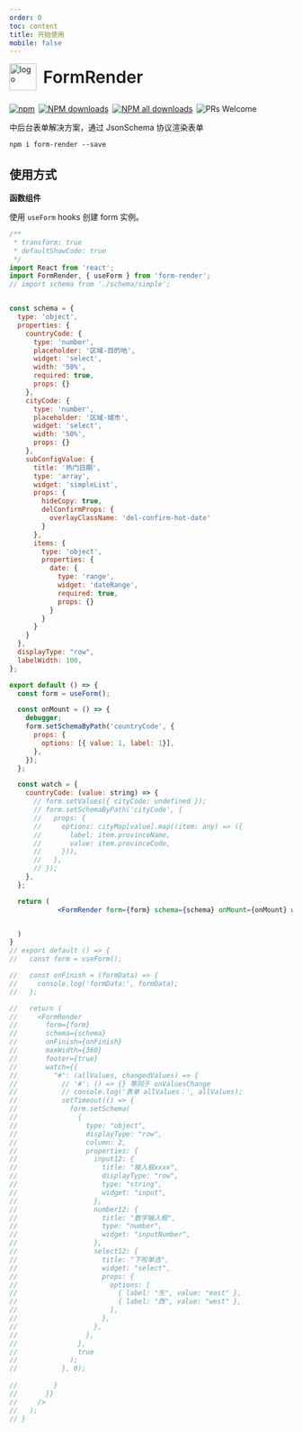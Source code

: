 ```yaml
---
order: 0
toc: content
title: 开始使用
mobile: false
---
```


<div style="display:flex;align-items:center;margin-bottom:24px">
  <img src="https://img.alicdn.com/tfs/TB17UtINiLaK1RjSZFxXXamPFXa-606-643.png" alt="logo" width="48px"/>
  <span style="font-size:30px;font-weight:600;display:inline-block;margin-left:12px">FormRender</span>
</div>
<p style="display:flex;justify-content:space-between;width:440px">
  <a href="https://www.npmjs.com/package/form-render?_blank">
    <img alt="npm" src="https://img.shields.io/npm/v/form-render.svg?maxAge=3600&style=flat-square">
  </a>
  <a href="https://npmjs.org/package/form-render">
    <img alt="NPM downloads" src="https://img.shields.io/npm/dm/form-render.svg?style=flat-square">
  </a>
  <a href="https://npmjs.org/package/form-render">
    <img alt="NPM all downloads" src="https://img.shields.io/npm/dt/form-render.svg?style=flat-square">
  </a>
  <a>
    <img alt="PRs Welcome" src="https://img.shields.io/badge/PRs-welcome-brightgreen.svg?style=flat-square">
  </a>
</p>

中后台表单解决方案，通过 JsonSchema 协议渲染表单


```shell
npm i form-render --save
```
## 使用方式

**函数组件**

使用 `useForm` hooks 创建 form 实例。
```jsx
/**
 * transform: true
 * defaultShowCode: true
 */
import React from 'react';
import FormRender, { useForm } from 'form-render';
// import schema from './schema/simple';


const schema = {
  type: 'object',
  properties: {
    countryCode: {
      type: 'number',
      placeholder: '区域-目的地',
      widget: 'select',
      width: '50%',
      required: true,
      props: {}
    },
    cityCode: {
      type: 'number',
      placeholder: '区域-城市',
      widget: 'select',
      width: '50%',
      props: {}
    },
    subConfigValue: {
      title: '热门日期',
      type: 'array',
      widget: 'simpleList',
      props: {
        hideCopy: true,
        delConfirmProps: {
          overlayClassName: 'del-confirm-hot-date'
        }
      },
      items: {
        type: 'object',
        properties: {
          date: {
            type: 'range',
            widget: 'dateRange',
            required: true,
            props: {}
          }
        }
      }
    }
  },
  displayType: "row",
  labelWidth: 100,
};

export default () => {
  const form = useForm();

  const onMount = () => {
    debugger;
    form.setSchemaByPath('countryCode', {
      props: {
        options: [{ value: 1, label: 1}],
      },
    });
  };

  const watch = {
    countryCode: (value: string) => {
      // form.setValues({ cityCode: undefined });
      // form.setSchemaByPath('cityCode', {
      //   props: {
      //     options: cityMap[value].map((item: any) => ({
      //       label: item.provinceName,
      //       value: item.provinceCode,
      //     })),
      //   },
      // });
    },
  };

  return (
            <FormRender form={form} schema={schema} onMount={onMount} watch={watch}  />


  )
}
// export default () => {
//   const form = useForm();

//   const onFinish = (formData) => {
//     console.log('formData:', formData);
//   };

//   return (
//     <FormRender 
//       form={form} 
//       schema={schema} 
//       onFinish={onFinish} 
//       maxWidth={360} 
//       footer={true}
//       watch={{
//         "#": (allValues, changedValues) => {
//           // '#': () => {} 等同于 onValuesChange
//           // console.log('表单 allValues：', allValues);
//           setTimeout(() => {
//             form.setSchema(
//               {
//                 type: "object",
//                 displayType: "row",
//                 column: 2,
//                 properties: {
//                   input12: {
//                     title: "输入框xxxx",
//                     displayType: "row",
//                     type: "string",
//                     widget: "input",
//                   },
//                   number12: {
//                     title: "数字输入框",
//                     type: "number",
//                     widget: "inputNumber",
//                   },
//                   select12: {
//                     title: "下啦单选",
//                     widget: "select",
//                     props: {
//                       options: [
//                         { label: "东", value: "east" },
//                         { label: "西", value: "west" },
//                       ],
//                     },
//                   },
//                 },
//               },
//               true
//             );
//           }, 0);
          
//         }
//       }}
//     />
//   );
// }
```

<!-- **类组件**

对于使用类组件的同学，可以使用 `connectForm` 替代 `useForm` hooks。

```jsx
/**
 * transform: true
 * defaultShowCode: true
 */
import React from 'react';
import FormRender, { connectForm } from 'form-render';
import schema from './schema/simple';

class Demo extends React.Component {
  onFinish = (formData) => {
    console.log('formData:', formData);
  };

  render() {
    const { form } = this.props;
    return (
      <FormRender 
        form={form} 
        schema={schema} 
        onFinish={this.onFinish} 
        maxWidth={360} 
        footer={true} 
      />
    );
  }
}

export default connectForm(Demo);
```
## 速写 Schema

对于初学者来说记住 schema 所有的字段和使用方式并非易事。为了让大家能够快速上手，建议以以下的顺序尝试。

1. 去 <a href="https://xrender.fun/playground" target='_black'>Playground</a> 逛逛，那里有从基础玩法、高级功能到完整样例的所有 schema 样例。
2. 玩转一下 <a href="https://xrender.fun/schema-builder" target='_black'>表单设计器</a>，拖拖拽拽导出 schema，丢到代码里生成可用表单。本质上这是一个可视化的表单生成器，支持 schema 的导入 & 导出。

<div>
  <img src="https://gw.alipayobjects.com/mdn/rms_e18934/afts/img/A*4QYNTbKU6xAAAAAAAAAAAABkARQnAQ?raw=true" width="80%"/>
</div> -->